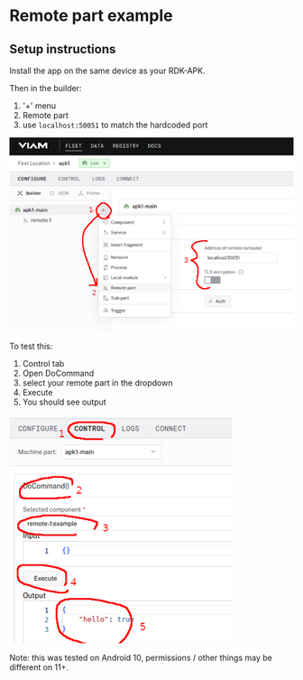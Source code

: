 # Remote part example

## Setup instructions

Install the app on the same device as your RDK-APK.

Then in the builder:

1. '+' menu
2. Remote part
3. use `localhost:50051` to match the hardcoded port

![setup.png](./setup.png)

To test this:

1. Control tab
2. Open DoCommand
3. select your remote part in the dropdown
4. Execute
5. You should see output

![generic.png](./generic.png)

Note: this was tested on Android 10, permissions / other things may be different on 11+.
